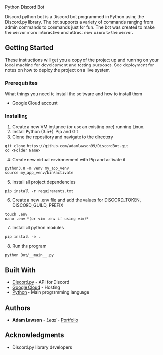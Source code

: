 Python Discord Bot

Discord python bot is a Discord bot programmed in Python using the Discord.py library. The bot supports a variety of commands ranging from admin commands to commands just for fun.
The bot was created to make the server more interactive and attract new users to the server.

## Getting Started

These instructions will get you a copy of the project up and running on your local machine for development and testing purposes. See deployment for notes on how to deploy the project on a live system.

### Prerequisites

What things you need to install the software and how to install them
* Google Cloud account

### Installing
1. Create a new VM instance (or use an existing one) running Linux.
2. Install Python (3.5+), Pip and Git
3. Clone the repository and navigate to the directory
```
git clone https://github.com/adamlawson99/DiscordBot.git
cd <Folder Name>
```
4. Create new virtual environement with Pip and activate it
```
python3.8 -m venv my_app_venv
source my_app_venv/bin/activate
```
5. Install all project dependencies
```
pip install -r requirements.txt
```
6. Create a new .env file and add the values for DISCORD_TOKEN, DISCORD_GUILD, PREFIX
```
touch .env
nano .env *(or vim .env if using vim)*
```
7. Install all python modules
```
pip install -e .
```
8. Run the program
```
python Bot/__main__.py
```
## Built With

* [Discord.py](https://github.com/Rapptz/discord.py) - API for Discord
* [Google Cloud](https://cloud.google.com/) - Hosting
* [Python](https://www.python.org/) - Main programming language

## Authors

* **Adam Lawson** - *Lead* - [Portfolio](https://adamlawson.dev/)

## Acknowledgments

* Discord.py library developers

